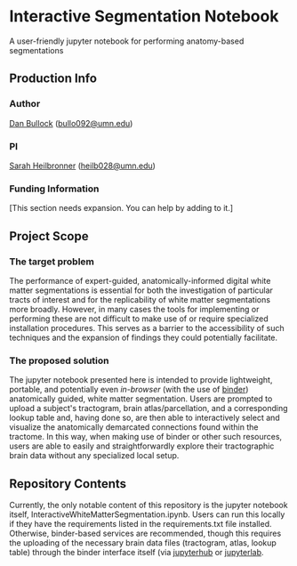 # Interactive Segmentation Notebook
A user-friendly jupyter notebook for performing anatomy-based segmentations

## Production Info

### Author
[Dan Bullock](https://github.com/DanNBullock/) (bullo092@umn.edu)

### PI
[Sarah Heilbronner](https://med.umn.edu/bio/department-of-neuroscience/sarah-heilbronner) (heilb028@umn.edu)

### Funding Information
[This section needs expansion. You can help by adding to it.]

## Project Scope

### The target problem
The performance of expert-guided, anatomically-informed digital white matter segmentations is essential for both the investigation of particular tracts of interest and for the replicability of white matter segmentations more broadly.  However, in many cases the tools for implementing or performing these are not difficult to make use of or require specialized installation procedures.  This serves as a barrier to the accessibility of such techniques and the expansion of findings they could potentially facilitate.

### The proposed solution
The jupyter notebook presented here is intended to provide lightweight, portable, and potentially even _in-browser_ (with the use of [binder](https://mybinder.org)) anatomically guided, white matter segmentation.  Users are prompted to upload a subject's tractogram, brain atlas/parcellation, and a corresponding lookup table and, having done so, are then able to interactively select and visualize the anatomically demarcated connections found within the tractome.  In this way, when making use of binder or other such resources, users are able to easily and straightforwardly explore their tractographic brain data without any specialized local setup.

## Repository Contents
Currently, the only notable content of this repository is the jupyter notebook itself, InteractiveWhiteMatterSegmentation.ipynb.  Users can run this locally if they have the requirements listed in the requirements.txt file installed.  Otherwise, binder-based services are recommended, though this requires the uploading of the necessary brain data files (tractogram, atlas, lookup table) through the binder interface itself (via [jupyterhub](https://tljh.jupyter.org/en/latest/howto/content/add-data.html) or [jupyterlab](https://jupyterlab.readthedocs.io/en/stable/user/files.html).